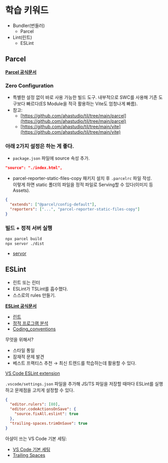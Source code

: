 # 학습 키워드

- Bundler(번들러)
  - Parcel
- Lint(린트)
  - ESLint

## Parcel

<aside>

[**Parcel 공식문서**](https://parceljs.org/)

</aside>

### Zero Configuration

- 특별한 설정 없이 바로 사용 가능한 빌드 도구. 내부적으로 SWC를 사용해 기존 도구보다 빠르다(ES Module을 적극 활용하는 Vite도 엄청나게 빠름).
- 참고:
  - [https://github.com/ahastudio/til/tree/main/parcel](https://github.com/ahastudio/til/tree/main/parcel)
  - [https://github.com/ahastudio/til/tree/main/vite](https://github.com/ahastudio/til/tree/main/vite)

### 아래 2가지 설정은 하는 게 좋다.

- `package.json` 파일에 source 속성 추가.

```json
"source": "./index.html",
```

- parcel-reporter-static-files-copy 패키지 설치 후 `.parcelrc` 파일 작성.  
  이렇게 하면 static 폴더의 파일을 정적 파일로 Serving할 수 있다(이미지 등 Assets).

```json
{
  "extends": ["@parcel/config-default"],
  "reporters": ["...", "parcel-reporter-static-files-copy"]
}
```

### 빌드 + 정적 서버 실행

```bash
npx parcel build
npx servor ./dist
```

- [servor](https://github.com/lukejacksonn/servor)

## ESLint

- 린트 또는 린터
- ESLint가 TSLint를 흡수했다.
- 스스로의 rules 만들기.

<aside>

[**ESLint 공식문서**](https://eslint.org/)

- [린트](<https://ko.wikipedia.org/wiki/린트_(소프트웨어)>)
- [정적 프로그램 분석](https://ko.wikipedia.org/wiki/정적_프로그램_분석)
- [Coding_conventions](https://en.wikipedia.org/wiki/Coding_conventions)

</aside>

무엇을 위해서?

- 스타일 통일
- 잠재적 문제 발견
- 베스트 프랙티스 추천 → 최신 트렌드를 학습하는데 활용할 수 있다.

[VS Code ESLint extension](https://marketplace.visualstudio.com/items?itemName=dbaeumer.vscode-eslint)

`.vscode/settings.json` 파일을 추가해 JS/TS 파일을 저장할 때마다 ESLint를 실행하고 문제점을 고치게 설정할 수 있다.

```json
{
  "editor.rulers": [80],
  "editor.codeActionsOnSave": {
    "source.fixAll.eslint": true
  },
  "trailing-spaces.trimOnSave": true
}
```

아샬이 쓰는 VS Code 기본 세팅:

- [VS Code 기본 세팅](https://github.com/ahastudio/CodingLife/blob/main/20211008/react/.vscode/settings.json)
- [Trailing Spaces](https://marketplace.visualstudio.com/items?itemName=shardulm94.trailing-spaces)
